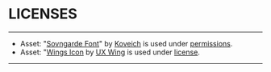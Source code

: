 # LICENSES

---

- Asset: "[Sovngarde Font](https://www.nexusmods.com/skyrimspecialedition/mods/386)" by [Koveich](https://www.nexusmods.com/users/34763925) is used under [permissions](https://www.nexusmods.com/skyrimspecialedition/mods/386?tab=posts).
- Asset: "[Wings Icon](https://uxwing.com/wings-icon/) by [UX Wing](https://uxwing.com/wings-icon/) is used under [license](https://uxwing.com/license/).

---
